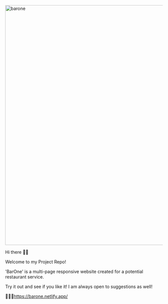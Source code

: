 <img width="765" alt="barone" src="https://user-images.githubusercontent.com/107310198/223764338-0e403039-6a6d-4bdd-bc13-46de5d26c574.png">

Hi there 👋🏽

Welcome to my Project Repo!

'BarOne' is a multi-page responsive website created for a potential restaurant service.

Try it out and see if you like it! I am always open to suggestions as well!

🍶🍺🥂https://barone.netlify.app/
